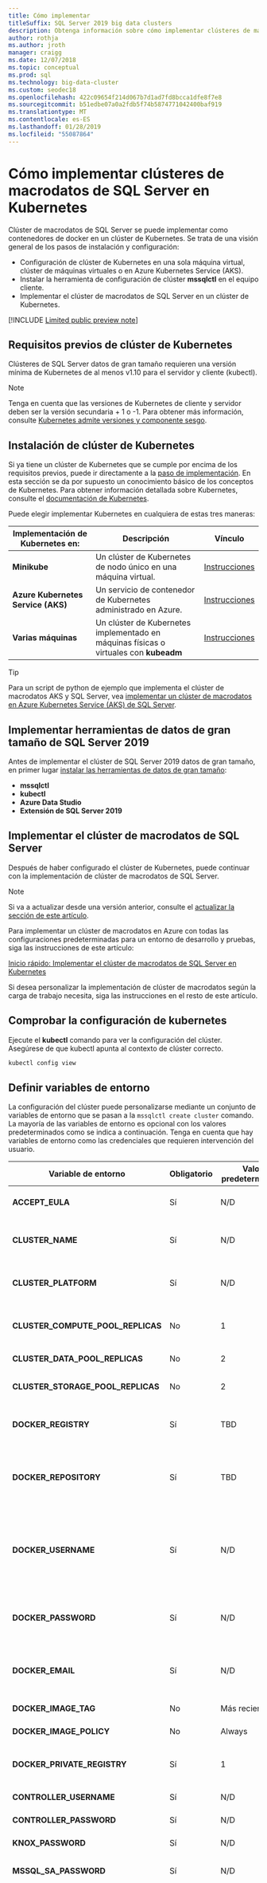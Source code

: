 ```yaml
---
title: Cómo implementar
titleSuffix: SQL Server 2019 big data clusters
description: Obtenga información sobre cómo implementar clústeres de macrodatos de 2019 de SQL Server (versión preliminar) en Kubernetes.
author: rothja
ms.author: jroth
manager: craigg
ms.date: 12/07/2018
ms.topic: conceptual
ms.prod: sql
ms.technology: big-data-cluster
ms.custom: seodec18
ms.openlocfilehash: 422c09654f214d067b7d1ad7fd8bcca1dfe8f7e8
ms.sourcegitcommit: b51edbe07a0a2fdb5f74b5874771042400baf919
ms.translationtype: MT
ms.contentlocale: es-ES
ms.lasthandoff: 01/28/2019
ms.locfileid: "55087864"
---
```

# <a name="how-to-deploy-sql-server-big-data-clusters-on-kubernetes"></a>Cómo implementar clústeres de macrodatos de SQL Server en Kubernetes

Clúster de macrodatos de SQL Server se puede implementar como contenedores de docker en un clúster de Kubernetes. Se trata de una visión general de los pasos de instalación y configuración:

- Configuración de clúster de Kubernetes en una sola máquina virtual, clúster de máquinas virtuales o en Azure Kubernetes Service (AKS).
- Instalar la herramienta de configuración de clúster **mssqlctl** en el equipo cliente.
- Implementar el clúster de macrodatos de SQL Server en un clúster de Kubernetes.

[!INCLUDE [Limited public preview note](../includes/big-data-cluster-preview-note.md)]

## <a id="prereqs"></a> Requisitos previos de clúster de Kubernetes

Clústeres de SQL Server datos de gran tamaño requieren una versión mínima de Kubernetes de al menos v1.10 para el servidor y cliente (kubectl).

> [!NOTE]
> Tenga en cuenta que las versiones de Kubernetes de cliente y servidor deben ser la versión secundaria + 1 o -1. Para obtener más información, consulte [Kubernetes admite versiones y componente sesgo](https://github.com/kubernetes/community/blob/master/contributors/design-proposals/release/versioning.md#supported-releases-and-component-skew).

## <a id="kubernetes"></a> Instalación de clúster de Kubernetes

Si ya tiene un clúster de Kubernetes que se cumple por encima de los requisitos previos, puede ir directamente a la [paso de implementación](#deploy). En esta sección se da por supuesto un conocimiento básico de los conceptos de Kubernetes.  Para obtener información detallada sobre Kubernetes, consulte el [documentación de Kubernetes](https://kubernetes.io/docs/home).

Puede elegir implementar Kubernetes en cualquiera de estas tres maneras:

| Implementación de Kubernetes en: | Descripción | Vínculo |
|---|---|---|
| **Minikube** | Un clúster de Kubernetes de nodo único en una máquina virtual. | [Instrucciones](deploy-on-minikube.md) |
| **Azure Kubernetes Service (AKS)** | Un servicio de contenedor de Kubernetes administrado en Azure. | [Instrucciones](deploy-on-aks.md) |
| **Varias máquinas** | Un clúster de Kubernetes implementado en máquinas físicas o virtuales con **kubeadm** | [Instrucciones](deploy-with-kubeadm.md) |
  
> [!TIP]
> Para un script de python de ejemplo que implementa el clúster de macrodatos AKS y SQL Server, vea [implementar un clúster de macrodatos en Azure Kubernetes Service (AKS) de SQL Server](https://github.com/Microsoft/sql-server-samples/tree/master/samples/features/sql-big-data-cluster/deployment/aks).

## <a name="deploy-sql-server-2019-big-data-tools"></a>Implementar herramientas de datos de gran tamaño de SQL Server 2019

Antes de implementar el clúster de SQL Server 2019 datos de gran tamaño, en primer lugar [instalar las herramientas de datos de gran tamaño](deploy-big-data-tools.md):
- **mssqlctl**
- **kubectl**
- **Azure Data Studio**
- **Extensión de SQL Server 2019**

## <a id="deploy"></a> Implementar el clúster de macrodatos de SQL Server

Después de haber configurado el clúster de Kubernetes, puede continuar con la implementación de clúster de macrodatos de SQL Server. 

> [!NOTE]
> Si va a actualizar desde una versión anterior, consulte el [actualizar la sección de este artículo](#upgrade).

Para implementar un clúster de macrodatos en Azure con todas las configuraciones predeterminadas para un entorno de desarrollo y pruebas, siga las instrucciones de este artículo:

[Inicio rápido: Implementar el clúster de macrodatos de SQL Server en Kubernetes](quickstart-big-data-cluster-deploy.md)

Si desea personalizar la implementación de clúster de macrodatos según la carga de trabajo necesita, siga las instrucciones en el resto de este artículo.

## <a name="verify-kubernetes-configuration"></a>Comprobar la configuración de kubernetes

Ejecute el **kubectl** comando para ver la configuración del clúster. Asegúrese de que kubectl apunta al contexto de clúster correcto.

```bash
kubectl config view
```

## <a id="env"></a> Definir variables de entorno

La configuración del clúster puede personalizarse mediante un conjunto de variables de entorno que se pasan a la `mssqlctl create cluster` comando. La mayoría de las variables de entorno es opcional con los valores predeterminados como se indica a continuación. Tenga en cuenta que hay variables de entorno como las credenciales que requieren intervención del usuario.

| Variable de entorno | Obligatorio | Valor predeterminado | Descripción |
|---|---|---|---|
| **ACCEPT_EULA** | Sí | N/D | Acepte el contrato de licencia de SQL Server (por ejemplo, ' Y').  |
| **CLUSTER_NAME** | Sí | N/D | El nombre del espacio de nombres para implementar SQLServer agrupar datos de gran tamaño en Kubernetes. |
| **CLUSTER_PLATFORM** | Sí | N/D | La plataforma que se implementa el clúster de Kubernetes. Puede ser `aks`, `minikube`, `kubernetes`|
| **CLUSTER_COMPUTE_POOL_REPLICAS** | No | 1 | El número de réplicas del grupo de proceso para elaborar. En CTP 2.2 solo con valores permitido es 1. |
| **CLUSTER_DATA_POOL_REPLICAS** | No | 2 | El número de datos de grupo de réplicas para elaborar. |
| **CLUSTER_STORAGE_POOL_REPLICAS** | No | 2 | El número de réplicas de grupo de almacenamiento para elaborar. |
| **DOCKER_REGISTRY** | Sí | TBD | El registro privado donde se almacenan las imágenes se usan para implementar el clúster. |
| **DOCKER_REPOSITORY** | Sí | TBD | El repositorio privado en el registro anterior donde se almacenan las imágenes.  Se requiere para la duración de la versión preliminar pública validada. |
| **DOCKER_USERNAME** | Sí | N/D | El nombre de usuario para tener acceso a las imágenes de contenedor en caso de que se almacenan en un repositorio privado. Se requiere para la duración de la versión preliminar pública validada. |
| **DOCKER_PASSWORD** | Sí | N/D | La contraseña para acceder al repositorio privado anterior. Se requiere para la duración de la versión preliminar pública validada.|
| **DOCKER_EMAIL** | Sí | N/D | El correo electrónico asociado con el repositorio privado anterior. Se requiere para la duración de la versión preliminar privada validada. |
| **DOCKER_IMAGE_TAG** | No | Más reciente | La etiqueta utilizada para etiquetar las imágenes. |
| **DOCKER_IMAGE_POLICY** | No | Always | Fuerce siempre una extracción de las imágenes.  |
| **DOCKER_PRIVATE_REGISTRY** | Sí | 1 | El período de tiempo de la versión preliminar pública validada, este valor debe establecerse en 1. |
| **CONTROLLER_USERNAME** | Sí | N/D | El nombre de usuario para el Administrador de clústeres. |
| **CONTROLLER_PASSWORD** | Sí | N/D | La contraseña para el Administrador de clústeres. |
| **KNOX_PASSWORD** | Sí | N/D | La contraseña de usuario de Knox. |
| **MSSQL_SA_PASSWORD** | Sí | N/D | La contraseña del usuario SA para la instancia principal de SQL. |
| **USE_PERSISTENT_VOLUME** | No | true | `true` Para usar notificaciones de volumen persistente de Kubernetes para el almacenamiento de pod.  `false` uso del almacenamiento efímero host para el almacenamiento de pod. Consulte la [persistencia de datos](concept-data-persistence.md) artículo para obtener más detalles. Si implementa SQL Server datos de gran tamaño de clúster de minikube y USE_PERSISTENT_VOLUME = true, debe establecer el valor de `STORAGE_CLASS_NAME=standard`. |
| **STORAGE_CLASS_NAME** | No | predeterminados | Si `USE_PERSISTENT_VOLUME` es `true` indica el nombre de la clase de almacenamiento de Kubernetes para usar. Consulte la [persistencia de datos](concept-data-persistence.md) artículo para obtener más detalles. Si implementa un clúster de macrodatos en minikube de SQL Server, el nombre de clase de almacenamiento predeterminada es diferente y se debe invalidar estableciendo `STORAGE_CLASS_NAME=standard`. |
| **MASTER_SQL_PORT** | No | 31433 | El puerto TCP/IP que escucha la instancia SQL maestra de la red pública. |
| **KNOX_PORT** | No | 30443 | El puerto TCP/IP que Knox Apache escucha en la red pública. |
| **GRAFANA_PORT** | No | 30888 | El puerto TCP/IP que escucha la aplicación de supervisión de Grafana de la red pública. |
| **KIBANA_PORT** | No | 30999 | El puerto TCP/IP que escucha la aplicación de búsqueda de registro de Kibana en la red pública. |

> [!IMPORTANT]
>1. Durante la duración de la versión preliminar privada limitada, le proporcionará las credenciales para el registro privado de Docker para usted tras la clasificación de su [registro EAP](https://aka.ms/eapsignup).
>1. Para un clúster local integrada con **kubeadm**, el valor de variable de entorno `CLUSTER_PLATFORM` es `kubernetes`. También, cuando `USE_PERSISTENT_VOLUME=true`, debe aprovisionar previamente una clase de almacenamiento de Kubernetes y pasarlo a través del uso del `STORAGE_CLASS_NAME`.
>1. Asegúrese de que incluir las contraseñas en las comillas dobles si contiene algún carácter especial. Puede establecer el MSSQL_SA_PASSWORD que prefiera, pero asegúrese de que son lo suficientemente complejos y no utilizar la `!`, `&` o `'` caracteres. Tenga en cuenta que los delimitadores de comillas dobles solo funcionan en los comandos de bash.
>1. El nombre del clúster debe ser solo alfanuméricos caracteres en minúsculas, sin espacios en blanco. Todos los artefactos de Kubernetes (contenedores, pods, conjuntos con estado, los servicios) para el clúster se creará en un espacio de nombres con el mismo nombre que el clúster de nombre especificado.
>1. El **SA** cuenta es un administrador del sistema en la instancia maestra de SQL Server que se crea durante la instalación. Después de crear el contenedor de SQL Server, la variable de entorno MSSQL_SA_PASSWORD especificada es detectable mediante la ejecución de eco MSSQL_SA_PASSWORD $ en el contenedor. Por motivos de seguridad, cambiar la contraseña de SA según los procedimientos recomendados que se documentan [aquí](https://docs.microsoft.com/sql/linux/quickstart-install-connect-docker?view=sql-server-2017#change-the-sa-password).

Establecer las variables de entorno necesarias para implementar un clúster de macrodatos es diferente dependiendo de si se utiliza el cliente de Windows o Linux.  Elija los pasos siguientes, dependiendo del sistema operativo que esté utilizando.

Inicializar las variables de entorno siguientes, son necesarios para implementar el clúster:

### <a name="windows"></a>Windows

Con una ventana CMD (no PowerShell), configure las siguientes variables de entorno. No utilice comillas alrededor de los valores.

```cmd
SET ACCEPT_EULA=Y
SET CLUSTER_PLATFORM=<minikube or aks or kubernetes>

SET CONTROLLER_USERNAME=<controller_admin_name - can be anything>
SET CONTROLLER_PASSWORD=<controller_admin_password - can be anything, password complexity compliant>
SET KNOX_PASSWORD=<knox_password - can be anything, password complexity compliant>
SET MSSQL_SA_PASSWORD=<sa_password_of_master_sql_instance, password complexity compliant>

SET DOCKER_REGISTRY=private-repo.microsoft.com
SET DOCKER_REPOSITORY=mssql-private-preview
SET DOCKER_USERNAME=<your username, credentials provided by Microsoft>
SET DOCKER_PASSWORD=<your password, credentials provided by Microsoft>
SET DOCKER_EMAIL=<your Docker email, use the username provided by Microsoft>
SET DOCKER_PRIVATE_REGISTRY="1"
```

### <a name="linux"></a>Linux

Inicialice las variables de entorno siguientes. En bash, puede usar comillas alrededor de cada valor.

```bash
export ACCEPT_EULA=Y
export CLUSTER_PLATFORM=<minikube or aks or kubernetes>

export CONTROLLER_USERNAME="<controller_admin_name - can be anything>"
export CONTROLLER_PASSWORD="<controller_admin_password - can be anything, password complexity compliant>"
export KNOX_PASSWORD="<knox_password - can be anything, password complexity compliant>"
export MSSQL_SA_PASSWORD="<sa_password_of_master_sql_instance, password complexity compliant>"

export DOCKER_REGISTRY="private-repo.microsoft.com"
export DOCKER_REPOSITORY="mssql-private-preview"
export DOCKER_USERNAME="<your username, credentials provided by Microsoft>"
export DOCKER_PASSWORD="<your password, credentials provided by Microsoft>"
export DOCKER_EMAIL="<your Docker email, use the username provided by Microsoft>"
export DOCKER_PRIVATE_REGISTRY="1"
```

### <a name="minikube-settings"></a>Configuración de Minikube

Si está implementando en minikube y `USE_PERSISTENT_VOLUME=true` (valor predeterminado), también debe invalidar el valor predeterminado de `STORAGE_CLASS_NAME` variable de entorno.

Use el siguiente comando en Windows para las implementaciones de minikube:

```cmd
SET STORAGE_CLASS_NAME=standard
```

Use el siguiente comando en Linux para las implementaciones de minikube:

```bash
export STORAGE_CLASS_NAME=standard
```

Como alternativa, puede suprimir con volúmenes persistentes en minikube estableciendo `USE_PERSISTENT_VOLUME=false`.

### <a name="kubadm-settings"></a>Configuración de Kubadm

Si va a implementar con kubeadm en sus propias máquinas físicas o virtuales, debe aprovisionar previamente una clase de almacenamiento de Kubernetes y pasarlo a través del uso del `STORAGE_CLASS_NAME`. Como alternativa, puede suprimir con volúmenes persistentes estableciendo `USE_PERSISTENT_VOLUME=false`. Para obtener más información sobre el almacenamiento persistente, consulte [persistencia de datos con SQL Server al clúster de macrodatos en Kubernetes](concept-data-persistence.md).

## <a name="deploy-sql-server-big-data-cluster"></a>Implementar el clúster de macrodatos de SQL Server

La API de creación de clústeres se utiliza para inicializar el espacio de nombres de Kubernetes e implementar todos los pods de aplicación en el espacio de nombres. Para implementar el clúster de macrodatos de SQL Server en el clúster de Kubernetes, ejecute el siguiente comando:

```bash
mssqlctl create cluster <your-cluster-name>
```

Durante el arranque del clúster, la ventana de comandos de cliente dará como resultado el estado de implementación. Durante el proceso de implementación, debería ver una serie de mensajes donde está esperando el pod del controlador:

```output
2018-11-15 15:42:02.0209 UTC | INFO | Waiting for controller pod to be up...
```

Después de 10 a 20 minutos, se debería notificar que se está ejecutando el pod del controlador:

```output
2018-11-15 15:50:50.0300 UTC | INFO | Controller pod is running.
2018-11-15 15:50:50.0585 UTC | INFO | Controller Endpoint: https://111.222.222.222:30080
```

> [!IMPORTANT]
> Toda la implementación puede tardar mucho tiempo debido al tiempo necesario para descargar las imágenes de contenedor para los componentes del clúster de macrodatos. Sin embargo, no debería tardar varias horas. Si experimenta problemas con la implementación, consulte el [solución de problemas](#troubleshoot) sección de este artículo para obtener información sobre cómo supervisar e inspeccione la implementación.

Cuando finalice la implementación, la salida le notifica de éxito:

```output
2018-11-15 16:10:25.0583 UTC | INFO | Cluster state: Ready
2018-11-15 16:10:25.0583 UTC | INFO | Cluster deployed successfully.
```

## <a id="masterip"></a> Obtener la instancia de SQL Server Master y direcciones IP del clúster de macrodatos de SQL Server

Después de que el script de implementación se ha completado correctamente, puede obtener la dirección IP de la instancia principal de SQL Server siguiendo los pasos descritos a continuación. Utilizará esta dirección IP y puerto número 31433 para conectarse a la instancia principal de SQL Server (por ejemplo:  **\<ip-address\>, 31433**). De forma similar, para la IP del clúster de SQL Server datos de gran tamaño. Todos los puntos de conexión de clúster se describen en la pestaña de extremos de servicio en el Portal de administración de clúster. Puede usar el Portal de administración de clúster para supervisar la implementación. Se puede acceder al portal mediante el número de puerto y dirección IP externo para la `service-proxy-lb` (por ejemplo: **https://\<ip-address\>: 30777/portal**). Las credenciales de acceso al portal de administración es los valores de `CONTROLLER_USERNAME` y `CONTROLLER_PASSWORD` variables de entorno proporcionadas anteriormente.

### <a name="aks"></a>AKS

Si usa AKS, Azure proporciona el servicio del equilibrador de carga de Azure. Ejecute el siguiente comando:

```bash
kubectl get svc endpoint-master-pool -n <your-cluster-name>
kubectl get svc service-security-lb -n <your-cluster-name>
kubectl get svc service-proxy-lb -n <your-cluster-name>
```

Busque el **External-IP** valor que se asigna al servicio. Después, conéctese a la instancia principal de SQL Server con la dirección IP en el puerto 31433 (p. ej.:  **\<ip-address\>, 31433**) y al extremo de clúster de macrodatos de SQL Server mediante la IP externa para `service-security-lb` service. 

### <a name="minikube"></a>Minikube

Si usas Minikube, deberá ejecutar el siguiente comando para obtener la dirección IP que necesita para conectarse a. Además de la dirección IP, especifique el puerto para el punto de conexión que necesita para conectarse a. Para obtener todos los extremos de servicio para 

```bash
minikube ip
```

Independientemente de la plataforma usa su clúster de Kubernetes, para obtener todos los extremos de servicio implementados para el clúster, ejecute el siguiente comando:
```bash
kubectl get svc -n <your-cluster-name>
```

## <a id="upgrade"></a> Actualizar a una nueva versión

Actualmente, la única manera de actualizar un clúster de macrodatos a una nueva versión es quitar y volver a crear el clúster manualmente. Cada versión tiene una versión única de **mssqlctl** que no es compatible con la versión anterior. Además, si un clúster anterior había que descargar una imagen en un nodo nuevo, la imagen más reciente es posible que no sea compatible con las imágenes anteriores en el clúster. Para actualizar a la versión más reciente, siga estos pasos:

1. Antes de eliminar el clúster antiguo, realizar una copia de seguridad de los datos en la instancia principal de SQL Server y en HDFS. Para la instancia principal de SQL Server, puede usar [SQL Server backup y restore](data-ingestion-restore-database.md). HDFS, le [puede copiar los datos con **curl**](data-ingestion-curl.md).

1. Eliminar el clúster antiguo con el `mssqlctl delete cluster` comando.

   ```bash
    mssqlctl delete cluster <old-cluster-name>
   ```

1. Desinstale cualquier versión anterior de **mssqlctl**.

   ```bash
   pip3 uninstall mssqlctl
   ```

   > [!IMPORTANT]
   > No debe instalar la nueva versión de **mssqlctl** sin desinstalar primero las versiones anteriores.

1. Instale la versión más reciente de **mssqlctl**. 
   
   **Windows:**

   ```powershell
   pip3 install --extra-index-url https://private-repo.microsoft.com/python/ctp-2.2 mssqlctl
   ```

   **Linux:**
   
   ```bash
   pip3 install --extra-index-url https://private-repo.microsoft.com/python/ctp-2.2 mssqlctl --user
   ```

   > [!IMPORTANT]
   > Para cada versión, la ruta de acceso **mssqlctl** cambios. Incluso si anteriormente instaló **mssqlctl**, debe volver a instalar desde la ruta de acceso más reciente antes de crear el nuevo clúster.

1. Instalar la versión más reciente mediante las instrucciones de la [implementar sección](#deploy) de este artículo. 

## <a id="troubleshoot"></a> Supervisión y solución de problemas

Para supervisar o solucionar problemas de una implementación, use **kubectl** para inspeccionar el estado del clúster y para detectar posibles problemas. En cualquier momento durante la implementación, puede abrir una ventana de comandos diferentes para ejecutar las pruebas siguientes.

1. Inspeccionar el estado de los pods del clúster.

   ```cmd
   kubectl get pods -n <your-cluster-name>
   ```

   Durante la implementación, pods con un **estado** de **ContainerCreating** todavía próximamente. Si la implementación se bloquea por cualquier motivo, esto puede darle una idea donde podría ser el problema. Examine también el **listo** columna. Esto indica cuántos contenedores se han iniciado en el pod. Tenga en cuenta que las implementaciones pueden tardar treinta minutos o más dependiendo de su configuración y la red. Gran parte de este tiempo se dedica a descargar las imágenes de contenedor para los distintos componentes. La siguiente tabla muestra la salida de ejemplo que se puede editar de dos contenedores durante la implementación:

   ```output
   PS C:\> kubectl get pods -n sbdc8
   NAME                                     READY   STATUS              RESTARTS   AGE
   mssql-controller-h79ft                   4/4     Running             0          13m
   mssql-storage-pool-default-0             0/7     ContainerCreating   0          6m
   ```

1. Describir un pod individual para obtener más detalles. El siguiente comando inspecciona el `mssql-storage-pool-default-0` pod.

   ```cmd
   kubectl describe pod mssql-storage-pool-default-0 -n <your-cluster-name>
   ```

   Esto envía la información detallada sobre el pod, incluidos los eventos recientes. Si se ha producido un error, a veces pueden encontrar aquí el error.

1. Recuperar los registros de contenedores que se ejecutan en un pod. El comando siguiente recupera los registros para todos los contenedores que se ejecutan en el pod denominado `mssql-storage-pool-default-0` y la envía a un nombre de archivo `pod-logs.txt`:

   ```cmd
   kubectl logs mssql-storage-pool-default-0 --all-containers=true -n <your-cluster-name> > pod-logs.txt
   ```

1. Revise los servicios de clúster durante y después de una implementación con el siguiente comando:

   ```cmd
   kubectl get svc -n <your-cluster-name>
   ```

   Estos servicios admiten conexiones internas y externas al clúster de macrodatos. Para las conexiones externas, se usan los siguientes servicios:

   | ssNoVersion | Descripción |
   |---|---|
   | **endpoint-master-pool** | Proporciona acceso a la instancia maestra.<br/>(**EXTERNAL-IP, 31433** y **SA** usuario) |
   | **service-mssql-controller-lb**<br/>**service-mssql-controller-nodeport** | Es compatible con las herramientas y los clientes que administran el clúster. |
   | **service-proxy-lb**<br/>**service-proxy-nodeport** | Proporciona acceso a la [Portal de administración de clúster](cluster-admin-portal.md).<br/>(https://**EXTERNAL-IP**:30777/portal)|
   | **service-security-lb**<br/>**service-security-nodeport** | Proporciona acceso a la puerta de enlace de Spark o HDFS.<br/>(**EXTERNAL-IP** y **raíz** usuario) |

   > [!NOTE]
   > Los nombres de servicio pueden variar según el entorno de Kubernetes. Al implementar en Azure Kubernetes Service (AKS), los nombres de servicio acabar **-lb**. Para las implementaciones de minikube y kubeadm, los nombres de servicio acaban **- nodeport**.

1. Use la [Portal de administración de clúster](cluster-admin-portal.md) para supervisar la implementación en el **implementación** ficha. Tendrá que esperar el **proxy-service-lb** que se inicie antes de acceder a este portal, por lo que no estará disponible al principio de una implementación de servicio.

> [!TIP]
> Para obtener más información sobre cómo solucionar problemas del clúster, consulte [comandos Kubectl para la supervisión y solución de problemas de clústeres de SQL Server macrodatos](cluster-troubleshooting-commands.md).

## <a name="next-steps"></a>Pasos siguientes

Pruebe algunas de las nuevas capacidades y aprenda [para usar cuadernos en versión preliminar de SQL Server 2019](notebooks-guidance.md).
